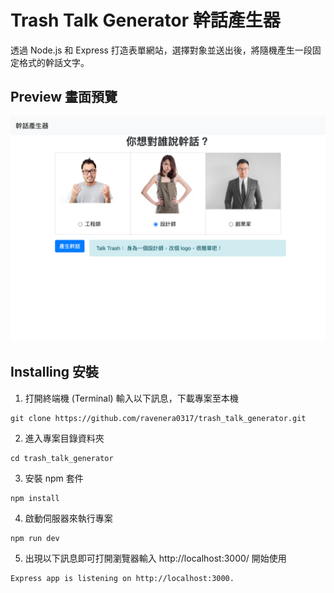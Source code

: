 # Trash Talk Generator 幹話產生器

透過 Node.js 和 Express 打造表單網站，選擇對象並送出後，將隨機產生一段固定格式的幹話文字。

## Preview 畫面預覽

![](localhost_3000_.png)

## Installing 安裝

1. 打開終端機 (Terminal) 輸入以下訊息，下載專案至本機

```
git clone https://github.com/ravenera0317/trash_talk_generator.git
```

2. 進入專案目錄資料夾

```
cd trash_talk_generator
```

3. 安裝 npm 套件

```
npm install
```

4. 啟動伺服器來執行專案

```
npm run dev
```

5. 出現以下訊息即可打開瀏覽器輸入 http://localhost:3000/ 開始使用

```
Express app is listening on http://localhost:3000.
```
